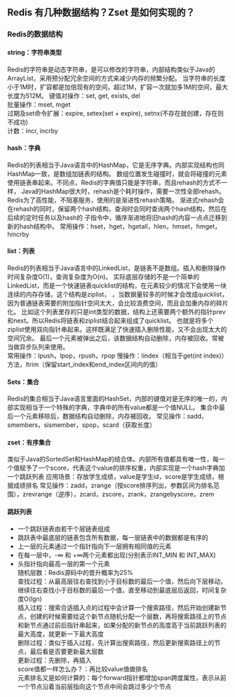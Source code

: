 ## Redis 有几种数据结构？Zset 是如何实现的？

### Redis的数据结构
#### string：字符串类型
Redis的字符串是动态字符串，是可以修改的字符串，内部结构类似于Java的ArrayList，采用预分配冗余空间的方式来减少内存的频繁分配。
当字符串的长度小于1M时，扩容都是加倍现有的空间，超过1M，扩容一次就加多1M的空间，最大长度为512M。
键值对操作：set, get, exists, del  
批量操作：mset, mget  
过期及set命令扩展：expire, setex(set + expire), setnx(不存在就创建，存在则不成功)  
计数：incr, incrby


#### hash：字典
Redis的列表相当于Java语言中的HashMap，它是无序字典。内部实现结构也同HashMap一致，是数组加链表的结构。
数组位置发生碰撞时，就会将碰撞的元素使用链表串起来。不同点，Redis的字典值只能是字符串，而且rehash的方式不一样，
Java的HashMap很大时，rehash是个耗时操作，需要一次性全部rehash。Redis为了高性能，不阻塞服务，使用的是渐进性rehash策略。
渐进式rehash会在rehash的同时，保留两个hash结构，查询时会同时查询两个hash结构，然后在后续的定时任务以及hash的
子指令中，循序渐进地将旧hash的内容一点点迁移到新的hash结构中。
常用操作：hset，hget，hgetall，hlen，hmset，hmget，hincrby


#### list：列表
Redis的列表相当于Java语言中的LinkedList，是链表不是数组。插入和删除操作时间复杂度O(1)，查询复杂度为O(n)。
实际底层存储的不是一个简单的LinkedList，而是一个快速链表quicklist的结构，在元素较少的情况下会使用一块连续的内存存储，这个结构是ziplist，
，当数据量较多的时候才会改成quicklist，因为普通链表需要的附加指针空间太大，会比较浪费空间，而且会加重内存的碎片化。
比如这个列表里存的只是int类型的数据，结构上还需要两个额外的指针prev和next。所以Redis将链表和ziplist结合起来组成了quicklist。
也就是将多个ziplist使用双向指针串起来。这样既满足了快速插入删除性能，又不会出现太大的空间冗余。
最后一个元素被弹出之后，该数据结构自动删除，内存被回收。常被当做异步队列来使用。  
常用操作：lpush，lpop，rpush，rpop
慢操作：lindex（相当于get(int index)）方法，ltrim（保留start_index和end_index区间内的值）


#### Sets：集合
Redis的集合相当于Java语言里面的HashSet，内部的键值对是无序的唯一的，内部实现相当于一个特殊的字典，字典中的所有value都是一个值NULL。
集合中最后一个元素移除后，数据结构自动删除，内存被回收。
常见操作：sadd，smembers，sismember，spop，scard（获取长度）

#### zset：有序集合
类似于Java的SortedSet和HashMap的结合体。内部所有值都具有唯一性，每一个值赋予了一个score，代表这个value的排序权重，内部实现是一个hash字典加一个跳跃列表
应用场景：存放学生成绩，value是学生id，score是学生成绩，根据成绩排名
常见操作：zadd，zrange（按score排序列出，参数区间为排名范围），zrevrange（逆序），zcard，zscore，zrank，zrangebyscore，zrem

#### 跳跃列表
- 一个跳跃链表由若干个层链表组成
- 跳跃表中最底层的链表包含所有数据，每一层链表中的数据都是有序的
- 上一层的元素通过一个指针指向下一层拥有相同值的元素
- 在每一层中，-∞ 和 +∞两个元素都出现(分别表示INT_MIN 和 INT_MAX)
- 头指针指向最高一层的第一个元素  
随机层数：Redis源码中的晋升概率为25%  
查找过程：从最高层往右查找到小于目标数的最后一个值，然后向下层移动，继续往右查找小于目标数的最后一个值，直至移动到最底层后返回，时间复杂度O(lgn)  
插入过程：搜索合适插入点的过程中会计算一个搜索路径，然后开始创建新节点，创建的时候需要给这个新节点随机分配一个层数，再将搜索路径上的节点和新节点通过前后指针串起来，如果分配的新节点的高度高于当前跳跃列表的最大高度，就更新一下最大高度  
删除过程：类似于插入过程，先计算出搜索路径，然后更新搜索路径上的节点，最后看是否要更新最大层数  
更新过程：先删除，再插入  
score值都一样怎么办？：再比较value值做排名  
元素排名又是如何计算的：每个forward指针都增加span跨度属性，表示从前一个节点沿着当前层指向这个节点中间会跳过多少个节点